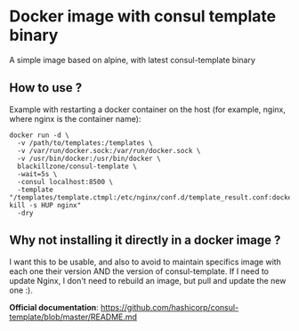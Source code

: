 # Docker image with consul template binary

A simple image based on alpine, with latest consul-template binary

## How to use ?

Example with restarting a docker container on the host (for example, nginx, where nginx is the container name):

```
docker run -d \
  -v /path/to/templates:/templates \
  -v /var/run/docker.sock:/var/run/docker.sock \
  -v /usr/bin/docker:/usr/bin/docker \
  blackillzone/consul-template \
  -wait=5s \
  -consul localhost:8500 \
  -template "/templates/template.ctmpl:/etc/nginx/conf.d/template_result.conf:docker kill -s HUP nginx"
  -dry
```

## Why not installing it directly in a docker image ?

I want this to be usable, and also to avoid to maintain specifics image with each one their version AND the version of consul-template. If I need to update Nginx, I don't need to rebuild an image, but pull and update the new one :).

**Official documentation**: <https://github.com/hashicorp/consul-template/blob/master/README.md>
